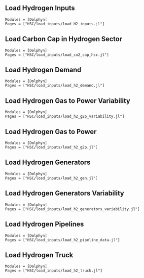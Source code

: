 ## Load Hydrogen Inputs
```@autodocs
Modules = [Dolphyn]
Pages = ["HSC/load_inputs/load_H2_inputs.jl"]
```

## Load Carbon Cap in Hydrogen Sector
```@autodocs
Modules = [Dolphyn]
Pages = ["HSC/load_inputs/load_co2_cap_hsc.jl"]
```

## Load Hydrogen Demand
```@autodocs
Modules = [Dolphyn]
Pages = ["HSC/load_inputs/load_h2_demand.jl"]
```

## Load Hydrogen Gas to Power Variability
```@autodocs
Modules = [Dolphyn]
Pages = ["HSC/load_inputs/load_h2_g2p_variability.jl"]
```

## Load Hydrogen Gas to Power
```@autodocs
Modules = [Dolphyn]
Pages = ["HSC/load_inputs/load_h2_g2p.jl"]
```

## Load Hydrogen Generators
```@autodocs
Modules = [Dolphyn]
Pages = ["HSC/load_inputs/load_h2_gen.jl"]
```

## Load Hydrogen Generators Variability
```@autodocs
Modules = [Dolphyn]
Pages = ["HSC/load_inputs/load_h2_generators_variability.jl"]
```

## Load Hydrogen Pipelines
```@autodocs
Modules = [Dolphyn]
Pages = ["HSC/load_inputs/load_h2_pipeline_data.jl"]
```

## Load Hydrogen Truck
```@autodocs
Modules = [Dolphyn]
Pages = ["HSC/load_inputs/load_h2_truck.jl"]
```